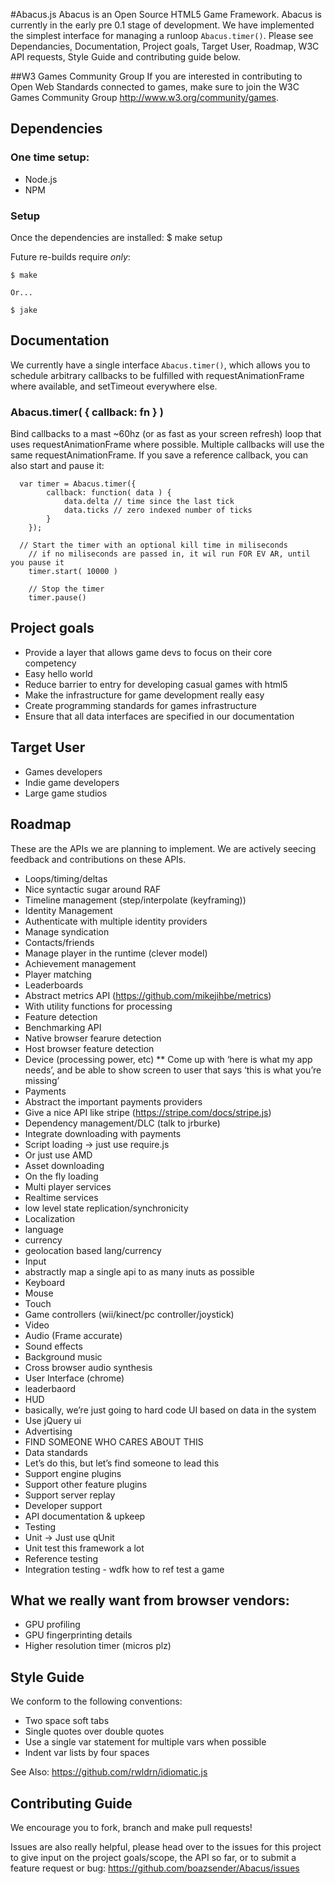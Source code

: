 #Abacus.js
Abacus is an Open Source HTML5 Game Framework. Abacus is currently in the early pre 0.1 stage of development. We have implemented the simplest interface for managing a runloop ```Abacus.timer()```. Please see Dependancies, Documentation, Project goals, Target User, Roadmap, W3C API requests, Style Guide and contributing guide below.


##W3 Games Community Group
If you are interested in contributing to Open Web Standards connected to games, make sure to join the W3C Games Community Group http://www.w3.org/community/games.

## Dependencies
### One time setup:
* Node.js
* NPM

### Setup
Once the dependencies are installed:
	$ make setup

Future re-builds require _only_:

	$ make

	Or...

	$ jake


## Documentation
We currently have a single interface ```Abacus.timer()```, which allows you to schedule arbitrary callbacks to be fulfilled with requestAnimationFrame where available, and setTimeout everywhere else.
### Abacus.timer( { callback: fn } )
Bind callbacks to a mast ~60hz (or as fast as your screen refresh) loop that uses requestAnimationFrame where possible. Multiple callbacks will use the same requestAnimationFrame. If you save a reference callback, you can also start and pause it:

```
  var timer = Abacus.timer({
		callback: function( data ) {
			data.delta // time since the last tick
			data.ticks // zero indexed number of ticks
		}
	});

  // Start the timer with an optional kill time in miliseconds
	// if no miliseconds are passed in, it wil run FOR EV AR, until you pause it
	timer.start( 10000 )

	// Stop the timer
	timer.pause()

```

## Project goals
* Provide a layer that allows game devs to focus on their core competency
* Easy hello world
* Reduce barrier to entry for developing casual games with html5
* Make the infrastructure for game development really easy
* Create programming standards for games infrastructure
* Ensure that all data interfaces are specified in our documentation

## Target User
* Games developers
* Indie game developers
* Large game studios

## Roadmap
These are the APIs we are planning to implement. We are actively seecing feedback and contributions on these APIs.

* Loops/timing/deltas
 * Nice syntactic sugar around RAF
* Timeline management (step/interpolate (keyframing))
* Identity Management
 * Authenticate with multiple identity providers
 * Manage syndication
 * Contacts/friends
 * Manage player in the runtime (clever model)
 * Achievement management
 * Player matching
 * Leaderboards
* Abstract metrics API (https://github.com/mikejihbe/metrics)
 * With utility functions for processing
* Feature detection
 * Benchmarking API
 * Native browser fearure detection
 * Host browser feature detection
 * Device (processing power, etc)
 ** Come up with ‘here is what my app needs’, and be able to show screen to user that says ‘this is what you’re missing’
* Payments
 * Abstract the important payments providers
 * Give a nice API like stripe (https://stripe.com/docs/stripe.js)
* Dependency management/DLC (talk to jrburke)
 * Integrate downloading with payments
 * Script loading -> just use require.js
 * Or just use AMD
 * Asset downloading
 * On the fly loading
* Multi player services
 * Realtime services
 * low level state replication/synchronicity
* Localization
 * language
 * currency
 * geolocation based lang/currency
* Input
 * abstractly map a single api to as many inuts as possible
 * Keyboard
 * Mouse
 * Touch
 * Game controllers (wii/kinect/pc controller/joystick)
 * Video
* Audio (Frame accurate)
 * Sound effects
 * Background music
 * Cross browser audio synthesis
* User Interface (chrome)
 * leaderbaord
 * HUD
 * basically, we’re just going to hard code UI based on data in the system
 * Use jQuery ui
* Advertising
 * FIND SOMEONE WHO CARES ABOUT THIS
* Data standards
 * Let’s do this, but let’s find someone to lead this
* Support engine plugins
* Support other feature plugins
* Support server replay
* Developer support
 * API documentation & upkeep
 * Testing
 * Unit -> Just use qUnit
 * Unit test this framework a lot
 * Reference testing
 * Integration testing - wdfk how to ref test a game



## What we really want from browser vendors:
* GPU profiling
* GPU fingerprinting details
* Higher resolution timer (micros plz)


## Style Guide
We conform to the following conventions:

* Two space soft tabs
* Single quotes over double quotes
* Use a single var statement for multiple vars when possible
* Indent var lists by four spaces

See Also: https://github.com/rwldrn/idiomatic.js

## Contributing Guide
We encourage you to fork, branch and make pull requests!

Issues are also really helpful, please head over to the issues for this project to give input on the project goals/scope, the API so far, or to submit a feature request or bug: https://github.com/boazsender/Abacus/issues